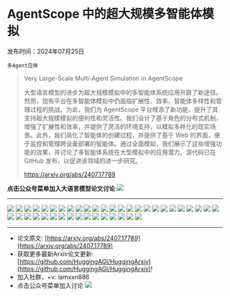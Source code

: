 # AgentScope 中的超大规模多智能体模拟
发布时间：2024年07月25日

`多Agent应用`
> Very Large-Scale Multi-Agent Simulation in AgentScope
>
> 大型语言模型的进步为超大规模模拟中的多智能体系统应用开辟了新途径。然而，现有平台在多智能体模拟中仍面临扩展性、效率、智能体多样性和管理过程的挑战。为此，我们为 AgentScope 平台增添了新功能，提升了其支持超大规模模拟的便利性和灵活性。我们设计了基于角色的分布式机制，增强了扩展性和效率，并提供了灵活的环境支持，以模拟多样化的现实场景。此外，我们简化了智能体的创建过程，并提供了基于 Web 的界面，便于监控和管理跨设备部署的智能体。通过全面模拟，我们展示了这些增强功能的效果，并讨论了多智能体系统在大型模拟中的应用潜力。源代码已在 GitHub 发布，以促进该领域的进一步研究。
>
> https://arxiv.org/abs/2407.17789

**点击公众号菜单加入大语言模型论文讨论**
![](https://raw.githubusercontent.com/HuggingAGI/wx_assets/main/2024/07/31/1722434818326-94339e92-22f1-4472-9d27-fed232f70b5d.jpeg)
<hr />

![](https://raw.githubusercontent.com/HuggingAGI/HuggingArxiv/main/paper_images/2407.17789/x1.png)
![](https://raw.githubusercontent.com/HuggingAGI/HuggingArxiv/main/paper_images/2407.17789/x2.png)
![](https://raw.githubusercontent.com/HuggingAGI/HuggingArxiv/main/paper_images/2407.17789/x3.png)
![](https://raw.githubusercontent.com/HuggingAGI/HuggingArxiv/main/paper_images/2407.17789/x4.png)
![](https://raw.githubusercontent.com/HuggingAGI/HuggingArxiv/main/paper_images/2407.17789/x5.png)
![](https://raw.githubusercontent.com/HuggingAGI/HuggingArxiv/main/paper_images/2407.17789/x6.png)
![](https://raw.githubusercontent.com/HuggingAGI/HuggingArxiv/main/paper_images/2407.17789/x7.png)
![](https://raw.githubusercontent.com/HuggingAGI/HuggingArxiv/main/paper_images/2407.17789/x8.png)
![](https://raw.githubusercontent.com/HuggingAGI/HuggingArxiv/main/paper_images/2407.17789/x9.png)
![](https://raw.githubusercontent.com/HuggingAGI/HuggingArxiv/main/paper_images/2407.17789/x10.png)
![](https://raw.githubusercontent.com/HuggingAGI/HuggingArxiv/main/paper_images/2407.17789/x11.png)
![](https://raw.githubusercontent.com/HuggingAGI/HuggingArxiv/main/paper_images/2407.17789/x12.png)
![](https://raw.githubusercontent.com/HuggingAGI/HuggingArxiv/main/paper_images/2407.17789/x13.png)
![](https://raw.githubusercontent.com/HuggingAGI/HuggingArxiv/main/paper_images/2407.17789/x14.png)
![](https://raw.githubusercontent.com/HuggingAGI/HuggingArxiv/main/paper_images/2407.17789/x15.png)
![](https://raw.githubusercontent.com/HuggingAGI/HuggingArxiv/main/paper_images/2407.17789/x16.png)
![](https://raw.githubusercontent.com/HuggingAGI/HuggingArxiv/main/paper_images/2407.17789/x17.png)
![](https://raw.githubusercontent.com/HuggingAGI/HuggingArxiv/main/paper_images/2407.17789/x18.png)
![](https://raw.githubusercontent.com/HuggingAGI/HuggingArxiv/main/paper_images/2407.17789/x19.png)
![](https://raw.githubusercontent.com/HuggingAGI/HuggingArxiv/main/paper_images/2407.17789/x20.png)
![](https://raw.githubusercontent.com/HuggingAGI/HuggingArxiv/main/paper_images/2407.17789/x21.png)
![](https://raw.githubusercontent.com/HuggingAGI/HuggingArxiv/main/paper_images/2407.17789/x22.png)
![](https://raw.githubusercontent.com/HuggingAGI/HuggingArxiv/main/paper_images/2407.17789/x23.png)
![](https://raw.githubusercontent.com/HuggingAGI/HuggingArxiv/main/paper_images/2407.17789/x24.png)
![](https://raw.githubusercontent.com/HuggingAGI/HuggingArxiv/main/paper_images/2407.17789/x25.png)
![](https://raw.githubusercontent.com/HuggingAGI/HuggingArxiv/main/paper_images/2407.17789/x26.png)
![](https://raw.githubusercontent.com/HuggingAGI/HuggingArxiv/main/paper_images/2407.17789/x27.png)
![](https://raw.githubusercontent.com/HuggingAGI/HuggingArxiv/main/paper_images/2407.17789/x28.png)
![](https://raw.githubusercontent.com/HuggingAGI/HuggingArxiv/main/paper_images/2407.17789/x29.png)
![](https://raw.githubusercontent.com/HuggingAGI/HuggingArxiv/main/paper_images/2407.17789/x30.png)
![](https://raw.githubusercontent.com/HuggingAGI/HuggingArxiv/main/paper_images/2407.17789/x31.png)
![](https://raw.githubusercontent.com/HuggingAGI/HuggingArxiv/main/paper_images/2407.17789/x32.png)
![](https://raw.githubusercontent.com/HuggingAGI/HuggingArxiv/main/paper_images/2407.17789/x33.png)
![](https://raw.githubusercontent.com/HuggingAGI/HuggingArxiv/main/paper_images/2407.17789/x34.png)
![](https://raw.githubusercontent.com/HuggingAGI/HuggingArxiv/main/paper_images/2407.17789/x35.png)
![](https://raw.githubusercontent.com/HuggingAGI/HuggingArxiv/main/paper_images/2407.17789/x36.png)
![](https://raw.githubusercontent.com/HuggingAGI/HuggingArxiv/main/paper_images/2407.17789/x37.png)
![](https://raw.githubusercontent.com/HuggingAGI/HuggingArxiv/main/paper_images/2407.17789/x38.png)
![](https://raw.githubusercontent.com/HuggingAGI/HuggingArxiv/main/paper_images/2407.17789/x39.png)
![](https://raw.githubusercontent.com/HuggingAGI/HuggingArxiv/main/paper_images/2407.17789/x40.png)
![](https://raw.githubusercontent.com/HuggingAGI/HuggingArxiv/main/paper_images/2407.17789/x41.png)

<hr />

- 论文原文: [https://arxiv.org/abs/2407.17789](https://arxiv.org/abs/2407.17789)
- 获取更多最新Arxiv论文更新: [https://github.com/HuggingAGI/HuggingArxiv](https://github.com/HuggingAGI/HuggingArxiv)!
- 加入社群，+v: iamxxn886
- 点击公众号菜单加入讨论
![](https://raw.githubusercontent.com/HuggingAGI/wx_assets/main/2024/07/31/1722434818326-94339e92-22f1-4472-9d27-fed232f70b5d.jpeg)
